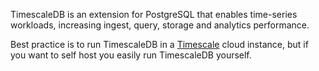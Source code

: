 TimescaleDB is an extension for PostgreSQL that enables time-series workloads, 
increasing ingest, query, storage and analytics performance. 

Best practice is to run TimescaleDB in a [Timescale](https://timescale.com/signup) cloud instance, but 
if you want to self host you easily run TimescaleDB yourself.

